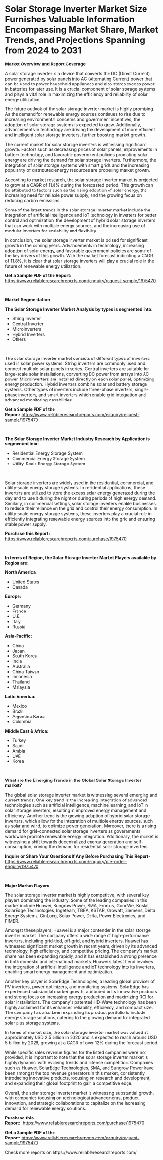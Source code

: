 <p><h1>Solar Storage Inverter Market Size Furnishes Valuable Information Encompassing Market Share, Market Trends, and Projections Spanning from 2024 to 2031</h1></p><p><strong>Market Overview and Report Coverage</strong></p>
<p><p>A solar storage inverter is a device that converts the DC (Direct Current) power generated by solar panels into AC (Alternating Current) power that can be used to power household appliances and also stores excess power in batteries for later use. It is a crucial component of solar storage systems and plays a vital role in maximizing the efficiency and reliability of solar energy utilization.</p><p>The future outlook of the solar storage inverter market is highly promising. As the demand for renewable energy sources continues to rise due to increasing environmental concerns and government incentives, the adoption of solar storage systems is expected to grow. Additionally, advancements in technology are driving the development of more efficient and intelligent solar storage inverters, further boosting market growth.</p><p>The current market for solar storage inverters is witnessing significant growth. Factors such as decreasing prices of solar panels, improvements in battery technology, and favorable government policies promoting solar energy are driving the demand for solar storage inverters. Furthermore, the integration of solar storage systems with smart grids and the increasing popularity of distributed energy resources are propelling market growth.</p><p>According to market research, the solar storage inverter market is projected to grow at a CAGR of 11.8% during the forecasted period. This growth can be attributed to factors such as the rising adoption of solar energy, the increasing need for reliable power supply, and the growing focus on reducing carbon emissions.</p><p>Some of the latest trends in the solar storage inverter market include the integration of artificial intelligence and IoT technology in inverters for better control and optimization, the development of hybrid solar storage inverters that can work with multiple energy sources, and the increasing use of modular inverters for scalability and flexibility.</p><p>In conclusion, the solar storage inverter market is poised for significant growth in the coming years. Advancements in technology, increasing adoption of solar energy, and favorable government policies are some of the key drivers of this growth. With the market forecast indicating a CAGR of 11.8%, it is clear that solar storage inverters will play a crucial role in the future of renewable energy utilization.</p></p>
<p><strong>Get a Sample PDF of the Report:</strong> <a href="https://www.reliableresearchreports.com/enquiry/request-sample/1975470">https://www.reliableresearchreports.com/enquiry/request-sample/1975470</a></p>
<p>&nbsp;</p>
<p><strong>Market Segmentation</strong></p>
<p><strong>The Solar Storage Inverter Market Analysis by types is segmented into:</strong></p>
<p><ul><li>String Inverter</li><li>Central Inverter</li><li>Microinverters</li><li>Hybrid Inverters</li><li>Others</li></ul></p>
<p>&nbsp;</p>
<p><p>The solar storage inverter market consists of different types of inverters used in solar power systems. String inverters are commonly used and connect multiple solar panels in series. Central inverters are suitable for large-scale solar installations, converting DC power from arrays into AC power. Microinverters are installed directly on each solar panel, optimizing energy production. Hybrid inverters combine solar and battery storage systems. Other types of inverters include three-phase inverters, single-phase inverters, and smart inverters which enable grid integration and advanced monitoring capabilities.</p></p>
<p><strong>Get a Sample PDF of the Report:</strong>&nbsp;<a href="https://www.reliableresearchreports.com/enquiry/request-sample/1975470">https://www.reliableresearchreports.com/enquiry/request-sample/1975470</a></p>
<p>&nbsp;</p>
<p><strong>The Solar Storage Inverter Market Industry Research by Application is segmented into:</strong></p>
<p><ul><li>Residential Energy Storage System</li><li>Commercial Energy Storage System</li><li>Utility-Scale Energy Storage System</li></ul></p>
<p>&nbsp;</p>
<p><p>Solar storage inverters are widely used in the residential, commercial, and utility-scale energy storage systems. In residential applications, these inverters are utilized to store the excess solar energy generated during the day and to use it during the night or during periods of high energy demand. Similarly, in commercial settings, solar storage inverters enable businesses to reduce their reliance on the grid and control their energy consumption. In utility-scale energy storage systems, these inverters play a crucial role in efficiently integrating renewable energy sources into the grid and ensuring stable power supply.</p></p>
<p><strong>Purchase this Report:</strong>&nbsp; <a href="https://www.reliableresearchreports.com/purchase/1975470">https://www.reliableresearchreports.com/purchase/1975470</a></p>
<p>&nbsp;</p>
<p><strong>In terms of Region, the Solar Storage Inverter Market Players available by Region are:</strong></p>
<p>
    <p> <strong> North America: </strong>
        <ul>
            <li>United States</li>
            <li>Canada</li>
        </ul>
        </p> 
    <p> <strong> Europe: </strong>
        <ul>
            <li>Germany</li>
            <li>France</li>
            <li>U.K.</li>
            <li>Italy</li>
            <li>Russia</li>
        </ul>
        </p> 
    <p> <strong> Asia-Pacific: </strong>
        <ul>
            <li>China</li>
            <li>Japan</li>
            <li>South Korea</li>
            <li>India</li>
            <li>Australia</li>
            <li>China Taiwan</li>
            <li>Indonesia</li>
            <li>Thailand</li>
            <li>Malaysia</li>
        </ul>
        </p> 
    <p> <strong> Latin America: </strong>
        <ul>
            <li>Mexico</li>
            <li>Brazil</li>
            <li>Argentina Korea</li>
            <li>Colombia</li>
        </ul>
        </p> 
    <p> <strong> Middle East & Africa: </strong>
        <ul>
            <li>Turkey</li>
            <li>Saudi</li>
            <li>Arabia</li>
            <li>UAE</li>
            <li>Korea</li>
        </ul>
    </p>
    </p>
<p>&nbsp;</p>
<p><strong>What are the Emerging Trends in the Global Solar Storage Inverter market?</strong></p>
<p><p>The global solar storage inverter market is witnessing several emerging and current trends. One key trend is the increasing integration of advanced technologies such as artificial intelligence, machine learning, and IoT in solar storage inverters, resulting in improved energy management and efficiency. Another trend is the growing adoption of hybrid solar storage inverters, which allow for the integration of multiple energy sources, such as solar and wind, to optimize power generation. Moreover, there is a rising demand for grid-connected solar storage inverters as governments worldwide promote renewable energy integration. Additionally, the market is witnessing a shift towards decentralized energy generation and self-consumption, driving the demand for residential solar storage inverters.</p></p>
<p><strong>Inquire or Share Your Questions If Any Before Purchasing This Report</strong>- <a href="https://www.reliableresearchreports.com/enquiry/pre-order-enquiry/1975470">https://www.reliableresearchreports.com/enquiry/pre-order-enquiry/1975470</a></p>
<p>&nbsp;</p>
<p><strong>Major Market Players</strong></p>
<p><p>The solar storage inverter market is highly competitive, with several key players dominating the industry. Some of the leading companies in this market include Huawei, Sungrow Power, SMA, Fronius, GoodWe, Kostal, SolarEdge Technologies, Ingeteam, TBEA, KSTAR, Growatt, Siemens, Delta Energy Systems, GinLong, Solax Power, Delta, Power Electronics, and FIMER.</p><p>Amongst these players, Huawei is a major contender in the solar storage inverter market. The company offers a wide range of high-performance inverters, including grid-tied, off-grid, and hybrid inverters. Huawei has witnessed significant market growth in recent years, driven by its advanced technology, high efficiency, and competitive pricing. The company's market share has been expanding rapidly, and it has established a strong presence in both domestic and international markets. Huawei's latest trend involves the integration of artificial intelligence and IoT technology into its inverters, enabling smart energy management and optimization.</p><p>Another key player is SolarEdge Technologies, a leading global provider of PV inverters, power optimizers, and monitoring systems. SolarEdge has experienced substantial market growth, attributed to its innovative products and strong focus on increasing energy production and maximizing ROI for solar installations. The company's patented HD-Wave technology has been highly acclaimed for its enhanced reliability, efficiency, and compact size. The company has also been expanding its product portfolio to include energy storage solutions, catering to the growing demand for integrated solar plus storage systems.</p><p>In terms of market size, the solar storage inverter market was valued at approximately USD 2.5 billion in 2020 and is expected to reach around USD 5 billion by 2026, growing at a CAGR of over 12% during the forecast period.</p><p>While specific sales revenue figures for the listed companies were not provided, it is important to note that the solar storage inverter market is highly dynamic, with evolving trends and intense competition. Companies such as Huawei, SolarEdge Technologies, SMA, and Sungrow Power have been amongst the top revenue generators in this market, consistently introducing innovative products, focusing on research and development, and expanding their global footprint to gain a competitive edge.</p><p>Overall, the solar storage inverter market is witnessing substantial growth, with companies focusing on technological advancements, product innovation, and strategic collaborations to capitalize on the increasing demand for renewable energy solutions.</p></p>
<p><strong>Purchase this Report:</strong>&nbsp;&nbsp;<a href="https://www.reliableresearchreports.com/purchase/1975470">https://www.reliableresearchreports.com/purchase/1975470</a></p>
<p></p>
<p><strong>Get a Sample PDF of the Report:</strong>&nbsp;<a href="https://www.reliableresearchreports.com/enquiry/request-sample/1975470">https://www.reliableresearchreports.com/enquiry/request-sample/1975470</a></p>
<p>Check more reports on https://www.reliableresearchreports.com/</p>